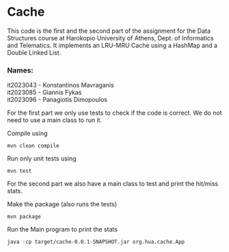 # Cache

This code is the first and the second part of the assignment for the Data Structures course at 
Harokopio University of Athens, Dept. of Informatics and Telematics.  It implements 
an LRU-MRU Cache using a HashMap and a Double Linked List. 

### Names:
it2023043 - Konstantinos Mavraganis<br>
it2023085 - Giannis Fykas<br>
it2023096 - Panagiotis Dimopoulos


For the first part we only use tests to check if the code is correct.
We do not need to use a main class to run it.

Compile using

```
mvn clean compile
```

Run only unit tests using

```
mvn test
```

For the second part we also have a main class to test and print the hit/miss stats.

Make the package (also runs the tests)

```
mvn package
```

Run the Main program to print the stats

```
java -cp target/cache-0.0.1-SNAPSHOT.jar org.hua.cache.App
```





